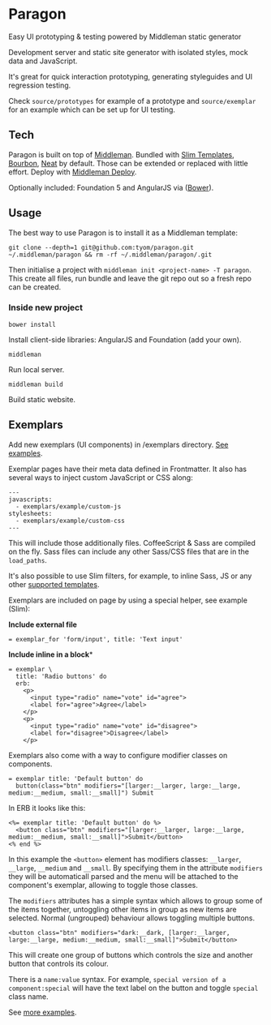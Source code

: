 Paragon
=======

Easy UI prototyping &amp; testing powered by Middleman static generator

Development server and static site generator with isolated styles, mock data and JavaScript.

It's great for quick interaction prototyping, generating styleguides and UI regression testing.

Check `source/prototypes` for example of a prototype and `source/exemplar` for an example which can be set up for UI testing.


Tech
----

Paragon is built on top of [Middleman](https://github.com/middleman/middleman). Bundled with [Slim Templates](https://github.com/slim-template/slim), [Bourbon](https://github.com/thoughtbot/bourbon), [Neat](https://github.com/thoughtbot/neat) by default. Those can be extended or replaced with little effort. Deploy with [Middleman Deploy](https://github.com/tvaughan/middleman-deploy).


Optionally included: Foundation 5 and AngularJS via ([Bower](https://github.com/bower/bower)).


Usage
-----

The best way to use Paragon is to install it as a Middleman template:
```
git clone --depth=1 git@github.com:tyom/paragon.git ~/.middleman/paragon && rm -rf ~/.middleman/paragon/.git
```

Then initialise a project with `middleman init <project-name> -T paragon`. This create all files, run bundle and leave the git repo out so a fresh repo can be created.

### Inside new project

```
bower install
````

Install client-side libraries: AngularJS and Foundation (add your own).

```
middleman
```

Run local server.

```
middleman build
```

Build static website.


Exemplars
---------

Add new exemplars (UI components) in /exemplars directory. [See examples](https://github.com/tyom/paragon/tree/master/source/exemplars).

Exemplar pages have their meta data defined in Frontmatter. It also has several ways to inject custom JavaScript or CSS along:

```
---
javascripts:
  - exemplars/example/custom-js
stylesheets:
  - exemplars/example/custom-css
---
```

This will include those additionally files. CoffeeScript & Sass are compiled on the fly. Sass files can include any other Sass/CSS files that are in the `load_paths`.

It's also possible to use Slim filters, for example, to inline Sass, JS or any other [supported templates](http://rdoc.info/gems/slim/file/README.md#Embedded_engines__Markdown______).

Exemplars are included on page by using a special helper, see example (Slim):

**Include external file**
```slim
= exemplar_for 'form/input', title: 'Text input'
```

**Include inline in a block***
```slim
= exemplar \
  title: 'Radio buttons' do
  erb:
    <p>
      <input type="radio" name="vote" id="agree">
      <label for="agree">Agree</label>
    </p>
    <p>
      <input type="radio" name="vote" id="disagree">
      <label for="disagree">Disagree</label>
    </p>
```

Exemplars also come with a way to configure modifier classes on components.

```slim
= exemplar title: 'Default button' do
  button(class="btn" modifiers="[larger:__larger, large:__large, medium:__medium, small:__small]") Submit
```

In ERB it looks like this:

```erb
<%= exemplar title: 'Default button' do %>
  <button class="btn" modifiers="[larger:__larger, large:__large, medium:__medium, small:__small]">Submit</button>
<% end %>
```
In this example the `<button>` element has modifiers classes: `__larger`, `__large`, `__medium` and `__small`. By specifying them in the attribute `modifiers` they will be automaticall parsed and the menu will be attached to the component's exemplar, allowing to toggle those classes.

The `modifiers` attributes has a simple syntax which allows to group some of the items together, untoggling other items in group as new items are selected. Normal (ungrouped) behaviour allows toggling multiple buttons.

```erb
<button class="btn" modifiers="dark:__dark, [larger:__larger, large:__large, medium:__medium, small:__small]">Submit</button>
```

This will create one group of buttons which controls the size and another button that controls its colour.

There is a `name:value` syntax. For example, `special version of a component:special` will have the text label on the button and toggle `special` class name.

See [more examples](http://tyom.github.io/paragon/exemplars/).
